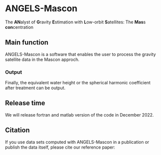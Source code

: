 # ANGELS-Mascon
The **AN**alyst of **G**ravity **E**stimation with **L**ow-orbit **S**atellites:
The **Mas**s **con**centration
## Main function
ANGELS-Mascon is a software that enables the user to process the gravity satellite data in the Mascon approch.

### Output
Finally, the equivalent water height or the spherical harmonic coefficient after treatment can be output.

## Release time
We will release fortran and matlab version of the code in December 2022.

## Citation
If you use data sets computed with ANGELS-Mascon in a publication or publish the data itself, please cite our reference paper:
